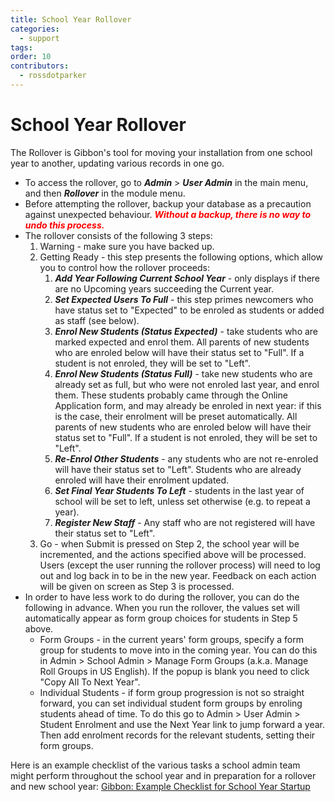 ```yaml
---
title: School Year Rollover
categories:
  - support
tags: 
order: 10
contributors:
  - rossdotparker
---
```

# School Year Rollover

The Rollover is Gibbon's tool for moving your installation from one school year to another, updating various records in one go.

*   To access the rollover, go to ___Admin___ > ___User Admin___ in the main menu, and then ___Rollover___ in the module menu.
*   Before attempting the rollover, backup your database as a precaution against unexpected behaviour. <span style="color: #ff0000;">**_Without a backup, there is no way to undo this process._**</span>
*   The rollover consists of the following 3 steps:
    1.  Warning - make sure you have backed up.
    2.  Getting Ready - this step presents the following options, which allow you to control how the rollover proceeds:
        1.  ___Add Year Following Current School Year___ - only displays if there are no Upcoming years succeeding the Current year.
        2.  ___Set Expected Users To Full___ - this step primes newcomers who have status set to "Expected" to be enroled as students or added as staff (see below).
        3.  ___Enrol New Students (Status Expected)___ - take students who are marked expected and enrol them. All parents of new students who are enroled below will have their status set to "Full". If a student is not enroled, they will be set to "Left".
        4.  ___Enrol New Students (Status Full)___ - take new students who are already set as full, but who were not enroled last year, and enrol them. These students probably came through the Online Application form, and may already be enroled in next year: if this is the case, their enrolment will be preset automatically. All parents of new students who are enroled below will have their status set to "Full". If a student is not enroled, they will be set to "Left".
        5.  ___Re-Enrol Other Students___ - any students who are not re-enroled will have their status set to "Left". Students who are already enroled will have their enrolment updated.
        6.  ___Set Final Year Students To Left___ - students in the last year of school will be set to left, unless set otherwise (e.g. to repeat a year).
        7.  ___Register New Staff___ - Any staff who are not registered will have their status set to "Left".
    3.  Go - when Submit is pressed on Step 2, the school year will be incremented, and the actions specified above will be processed. Users (except the user running the rollover process) will need to log out and log back in to be in the new year. Feedback on each action will be given on screen as Step 3 is processed.
*   In order to have less work to do during the rollover, you can do the following in advance. When you run the rollover, the values set will automatically appear as form group choices for students in Step 5 above.
    *   Form Groups - in the current years' form groups, specify a form group for students to move into in the coming year. You can do this in Admin > School Admin > Manage Form Groups (a.k.a. Manage Roll Groups in US English). If the popup is blank you need to click "Copy All To Next Year".
    *   Individual Students - if form group progression is not so straight forward, you can set individual student form groups by enroling students ahead of time. To do this go to Admin > User Admin > Student Enrolment and use the Next Year link to jump forward a year. Then add enrolment records for the relevant students, setting their form groups.


Here is an example checklist of the various tasks a school admin team might perform throughout the school year and in preparation for a rollover and new school year:
[Gibbon: Example Checklist for School Year Startup](https://docs.google.com/spreadsheets/d/1Zq3QOvYqFIjxw26R2B1G2CEJ0Vrj5gmbXEdioCJ-XZU/edit?usp=drivesdk)